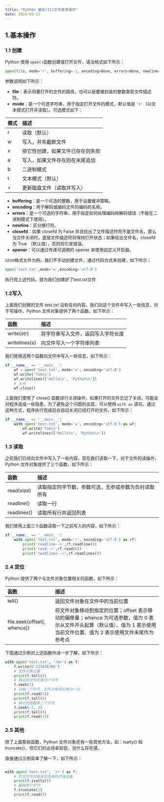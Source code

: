 ```yaml
---
title: "Python 基础(12)文件基本操作"
date: 2024-05-13
---
```

## 1.基本操作

### 1.1 创建

Python 使用 `open()`函数创建或打开文件，语法格式如下所示：

```python
open(file, mode='r', buffering=-1, encoding=None, errors=None, newline=None, closefd=True, opener=None)
```

参数说明如下所示：

- **file**：表示将要打开的文件的路径，也可以是要被封装的整数类型文件描述符。
- **mode**：是一个可选字符串，用于指定打开文件的模式，默认值是 `'r'`（以文本模式打开并读取）。可选模式如下：

| 模式 | 描述                             |
| :--- | :------------------------------- |
| r    | 读取（默认）                     |
| w    | 写入，并先截断文件               |
| x    | 排它性创建，如果文件已存在则失败 |
| a    | 写入，如果文件存在则在末尾追加   |
| b    | 二进制模式                       |
| t    | 文本模式（默认）                 |
| +    | 更新磁盘文件（读取并写入）       |

- **buffering**：是一个可选的整数，用于设置缓冲策略。
- **encoding**：用于解码或编码文件的编码的名称。
- **errors**：是一个可选的字符串，用于指定如何处理编码和解码错误（不能在二进制模式下使用）。
- **newline**：区分换行符。
- **closefd**：如果 closefd 为 False 并且给出了文件描述符而不是文件名，那么当文件关闭时，底层文件描述符将保持打开状态；如果给出文件名，closefd 为 True （默认值），否则将引发错误。
- **opener**：可以通过传递可调用的 opener 来使用自定义开启器。

以txt格式文件为例，我们不手动创建文件，通过代码方式来创建，如下所示：

```python
open('test.txt',mode='w',encoding='utf-8')
```

执行完上述代码，就为我们创建好了test.txt文件



### 1.2写入

上面我们创建的文件 test.txt 没有任何内容，我们向这个文件中写入一些信息，对于写操作，Python 文件对象提供了两个函数，如下所示：

| 函数          | 描述                               |
| :------------ | :--------------------------------- |
| write(str)    | 将字符串写入文件，返回写入字符长度 |
| writelines(s) | 向文件写入一个字符串列表           |

我们使用这两个函数向文件中写入一些信息，如下所示：

```python
if __name__ == '__main__':
    wf = open('test.txt', mode='w', encoding='utf-8')
    wf.write('Tom\n')
    wf.writelines(['Hello\n', 'Python\n'])
    # 关闭
    wf.close()
```

上面我们使用了 close() 函数进行关闭操作，如果打开的文件忘记了关闭，可能会对程序造成一些隐患，为了避免这个问题的出现，可以使用 `with as` 语句，通过这种方式，程序执行完成后会自动关闭已经打开的文件。如下所示：

```python
if __name__ == '__main__':
    with open('test.txt', mode='w', encoding='utf-8') as wf:
        wf.write('Tom\n')
        wf.writelines(['Hello\n', 'Python\n'])
```



### 1.3 读取

之前我们已经向文件中写入了一些内容，现在我们读取一下，对于文件的读操作，Python 文件对象提供了三个函数，如下所示：

| 函数        | 描述                                                 |
| :---------- | :--------------------------------------------------- |
| read(size)  | 读取指定的字节数，参数可选，无参或参数为负时读取所有 |
| readline()  | 读取一行                                             |
| readlines() | 读取所有行并返回列表                                 |

我们使用上面三个函数读取一下之前写入的内容，如下所示：

```python
if __name__ == '__main__':
    with open('test.txt', mode='r', encoding='utf-8') as rf:
        print('readline-->',rf.readline())
        print('read-->',rf.read(6))
        print('readlines-->',rf.readlines())
```



### 2.4 定位

Python 提供了两个与文件对象位置相关的函数，如下所示：

| 函数                        | 描述                                                         |
| :-------------------------- | :----------------------------------------------------------- |
| tell()                      | 返回文件对象在文件中的当前位置                               |
| file.seek(offset[, whence]) | 将文件对象移动到指定的位置；offset 表示移动的偏移量；whence 为可选参数，值为 0 表示从文件开头起算（默认值）、值为 1 表示使用当前文件位置、值为 2 表示使用文件末尾作为参考点 |

下面通过示例对上述函数作进一步了解，如下所示：

```python
with open('test.txt', 'rb+') as f:
    f.write(b'123456789')
    # 文件对象位置
    print(f.tell())
    # 移动到文件的第四个字节
    f.seek(3)
    # 读取一个字节，文件对象向后移动一位
    print(f.read(1))
    print(f.tell())
    # 移动到倒数第二个字节
    f.seek(-2, 2)
    print(f.tell())
    print(f.read(1))
```



### 2.5 其他

除了上面那些函数，Python 文件对象还有一些其他方法，如：isatty() 和 truncate()，但它们的出场率较低，没什么存在感。

直接通过示例简单了解一下，如下所示：

```python

with open('test.txt', 'r+') as f:
    # 检测文件对象是否连接到终端设备
    print(f.isatty())
    # 截取两个字节
    f.truncate(2)
    print(f.read())
```

